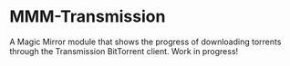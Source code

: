 # MMM-Transmission

A Magic Mirror module that shows the progress of downloading torrents through the Transmission BitTorrent client. Work in progress!
